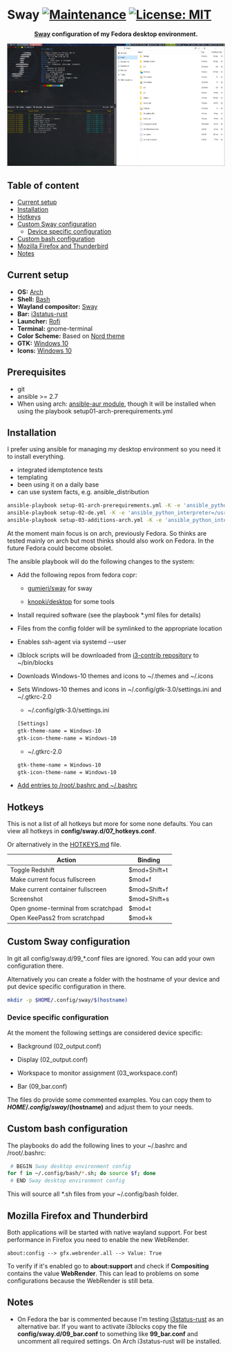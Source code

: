 # Sway [![Maintenance](https://img.shields.io/maintenance/yes/2019.svg)]()  [![License: MIT](https://img.shields.io/badge/License-MIT-yellow.svg)](https://opensource.org/licenses/MIT)

<div align="center"><b><a href="https://swaywm.org/" target="_blank">Sway</a> configuration of my Fedora desktop environment.</b></div>

![First Rice](screen01.png)

## Table of content

* [Current setup](#current-setup)
* [Installation](#installation)
* [Hotkeys](#hotkeys)
* [Custom Sway configuration](#custom-sway-configuration)
  * [Device specific configuration](#device-specific-configuration)
* [Custom bash configuration](#custom-bash-configuration)
* [Mozilla Firefox and Thunderbird](#mozilla-firefox-and-thunderbird)
* [Notes](#notes)

## Current setup

* **OS:** [Arch](https://www.archlinux.org/)
* **Shell:** [Bash](https://www.gnu.org/software/bash/)
* **Wayland compositor:** [Sway](https://github.com/swaywm/sway)
* **Bar:** [i3status-rust](https://github.com/greshake/i3status-rust)
* **Launcher:** [Rofi](https://github.com/davatorium/rofi)
* **Terminal:** gnome-terminal
* **Color Scheme:** Based on [Nord theme](https://www.nordtheme.com/)
* **GTK:** [Windows 10](https://www.gnome-look.org/p/1013482/)
* **Icons:** [Windows 10](https://github.com/B00merang-Artwork/Windows-10)

## Prerequisites

* git
* ansible >= 2.7
* When using arch: [ansible-aur module](https://github.com/kewlfft/ansible-aur), though it will be installed when using the playbook setup01-arch-prerequirements.yml

## Installation

I prefer using ansible for managing my desktop environment so you need it to install everything.

* integrated idemptotence tests
* templating
* been using it on a daily base
* can use system facts, e.g. ansible_distribution

```bash
ansible-playbook setup-01-arch-prerequirements.yml -K -e 'ansible_python_interpreter=/usr/bin/python3'
ansible-playbook setup-02-de.yml -K -e 'ansible_python_interpreter=/usr/bin/python3'
ansible-playbook setup-03-additions-arch.yml -K -e 'ansible_python_interpreter=/usr/bin/python3'
```

At the moment main focus is on arch, previously Fedora. So thinks are tested mainly on arch but most thinks should also work on Fedora. In the future Fedora could become obsolet.

The ansible playbook will do the following changes to the system:

* Add the following repos from fedora copr:

  * [gumieri/sway](https://copr.fedorainfracloud.org/coprs/gumieri/sway/) for sway

  * [knopki/desktop](https://copr.fedorainfracloud.org/coprs/knopki/desktop/) for some tools

* Install required software (see the playbook *.yml files for details)

* Files from the config folder will be symlinked to the appropriate location

* Enables ssh-agent via systemd --user

* i3block scripts will be downloaded from [i3-contrib repository](https://github.com/vivien/i3blocks-contrib) to ~/bin/blocks

* Downloads Windows-10 themes and icons to ~/.themes and ~/.icons

* Sets Windows-10 themes and icons in ~/.config/gtk-3.0/settings.ini and ~/.gtkrc-2.0

  * ~/.config/gtk-3.0/settings.ini

  ```bash
  [Settings]
  gtk-theme-name = Windows-10
  gtk-icon-theme-name = Windows-10
  ```

  * ~/.gtkrc-2.0

  ```bash
  gtk-theme-name = Windows-10
  gtk-icon-theme-name = Windows-10
  ```

* [Add entries to /root/.bashrc and ~/.bashrc](#custom-bash-configuration)

## Hotkeys

This is not a list of all hotkeys but more for some none defaults. You can view all hotkeys in **config/sway.d/07_hotkeys.conf**.

Or alternatively in the [HOTKEYS.md](HOTKEYS.md) file.

| Action | Binding |
| --- | --- |
| Toggle Redshift | $mod+Shift+t |
| Make current focus fullscreen | $mod+f |
| Make current container fullscreen | $mod+Shift+f |
| Screenshot | $mod+Shift+s |
| Open gnome-terminal from scratchpad | $mod+t |
| Open KeePass2 from scratchpad | $mod+k |

## Custom Sway configuration

In git all config/sway.d/99_*.conf files are ignored. You can add your own configuration there.

Alternatively you can create a folder with the hostname of your device and put device specific configuration in there.

```bash
mkdir -p $HOME/.config/sway/$(hostname)
```

### Device specific configuration

At the moment the following settings are considered device specific:

* Background (02_output.conf)

* Display (02_output.conf)

* Workspace to monitor assignment (03_workspace.conf)

* Bar (09_bar.conf)

The files do provide some commented examples. You can copy them to **$HOME/.config/sway/$(hostname)** and adjust them to your needs.

## Custom bash configuration

The playbooks do add the following lines to your ~/.bashrc and /root/.bashrc:

```bash
 # BEGIN Sway desktop environment config
for f in ~/.config/bash/*.sh; do source $f; done
 # END Sway desktop environment config
```

This will source all *.sh files from your ~/.config/bash folder.

## Mozilla Firefox and Thunderbird

Both applications will be started with native wayland support. For best performance in Firefox you need to enable the new WebRender.

```clean
about:config --> gfx.webrender.all --> Value: True
```

To verify if it's enabled go to **about:support** and check if **Compositing** contains the value **WebRender**. This can lead to problems on some configurations because the WebRender is still beta.

## Notes

* On Fedora the bar is commented because I'm testing [i3status-rust](https://github.com/greshake/i3status-rust) as an alternative bar. If you want to activate i3blocks copy the file **config/sway.d/09_bar.conf** to something like **99_bar.conf** and uncomment all required settings. On Arch i3status-rust will be installed.
